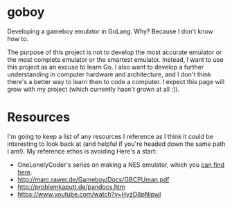 # goboy

Developing a gameboy emulator in GoLang. Why? Because I don't know how to.

The purpose of this project is not to develop the most accurate emulator or the most complete emulator or the smartest emulator. Instead, I want to use this project as an excuse to learn Go. I also want to develop a further understanding in computer hardware and architecture, and I don't think there's a better way to learn then to code a computer. I expect this page will grow with my project (which currently hasn't grown at all :)). 

# Resources

I'm going to keep a list of any resources I reference as I think it could be interesting to look back at (and helpful if you're headed down the same path I am!). My reference ethos is avoiding Here's a start:

- OneLonelyCoder's series on making a NES emulator, which you [can find here](https://www.youtube.com/watch?v=F8kx56OZQhg).
- http://marc.rawer.de/Gameboy/Docs/GBCPUman.pdf
- http://problemkaputt.de/pandocs.htm
- https://www.youtube.com/watch?v=HyzD8pNlpwI
